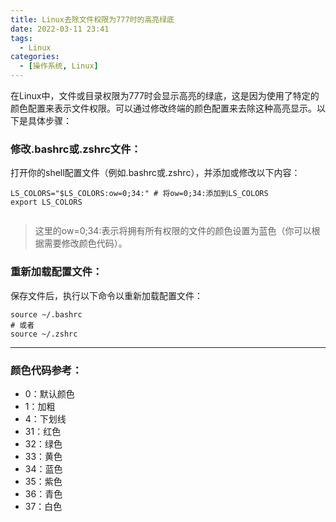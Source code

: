 ```yaml
---
title: Linux去除文件权限为777时的高亮绿底
date: 2022-03-11 23:41
tags: 
  - Linux
categories:
  - [操作系统, Linux]
---
```




在Linux中，文件或目录权限为777时会显示高亮的绿底，这是因为使用了特定的颜色配置来表示文件权限。可以通过修改终端的颜色配置来去除这种高亮显示。以下是具体步骤：


### 修改.bashrc或.zshrc文件：

打开你的shell配置文件（例如.bashrc或.zshrc），并添加或修改以下内容：

```
LS_COLORS="$LS_COLORS:ow=0;34:" # 将ow=0;34:添加到LS_COLORS
export LS_COLORS


```

> 这里的ow=0;34:表示将拥有所有权限的文件的颜色设置为蓝色（你可以根据需要修改颜色代码）。

### 重新加载配置文件：
保存文件后，执行以下命令以重新加载配置文件：

```
source ~/.bashrc
# 或者
source ~/.zshrc

```


----


### 颜色代码参考：
- 0：默认颜色
- 1：加粗
- 4：下划线
- 31：红色
- 32：绿色
- 33：黄色
- 34：蓝色
- 35：紫色
- 36：青色
- 37：白色
